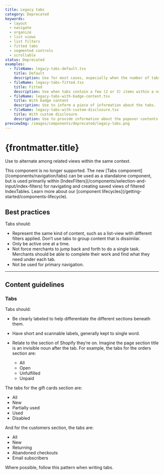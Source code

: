 ```yaml
---
title: Legacy tabs
category: Deprecated
keywords:
  - layout
  - navigate
  - organize
  - list views
  - list filters
  - fitted tabs
  - segmented controls
  - scrollable
status: Deprecated
examples:
  - fileName: legacy-tabs-default.tsx
    title: Default
    description: Use for most cases, especially when the number of tabs may be more than three.
  - fileName: legacy-tabs-fitted.tsx
    title: Fitted
    description: Use when tabs contain a few (2 or 3) items within a narrow column.
  - fileName: legacy-tabs-with-badge-content.tsx
    title: With badge content
    description: Use to inform a piece of information about the tabs.
  - fileName: legacy-tabs-with-custom-disclosure.tsx
    title: With custom disclosure
    description: Use to provide information about the popover contents
previewImg: /images/components/deprecated/legacy-tabs.png
---
```


# {frontmatter.title}

<Lede>

Use to alternate among related views within the same context.

</Lede>

<StatusBanner status={frontmatter.status}>
  This component is no longer supported. The new [Tabs
  component](/components/navigation/tabs) can be used as a standalone component,
  but is used primarily within
  [IndexFilters](/components/selection-and-input/index-filters) for navigating
  and creating saved views of filtered IndexTables. Learn more about our
  [component lifecycles](/getting-started/components-lifecycle).
</StatusBanner>

<Examples />

<Props componentName={frontmatter.title} />

## Best practices

Tabs should:

- Represent the same kind of content, such as a list-view with different filters applied. Don’t use tabs to group content that is dissimilar.
- Only be active one at a time.
- Not force merchants to jump back and forth to do a single task. Merchants should be able to complete their work and find what they need under each tab.
- Not be used for primary navigation.

---

## Content guidelines

### Tabs

Tabs should:

- Be clearly labeled to help differentiate the different sections beneath them.
- Have short and scannable labels, generally kept to single word.
- Relate to the section of Shopify they’re on. Imagine the page section title is an invisible noun after the tab. For example, the tabs for the orders section are:

  - All
  - Open
  - Unfulfilled
  - Unpaid

The tabs for the gift cards section are:

- All
- New
- Partially used
- Used
- Disabled

And for the customers section, the tabs are:

- All
- New
- Returning
- Abandoned checkouts
- Email subscribers

Where possible, follow this pattern when writing tabs.
